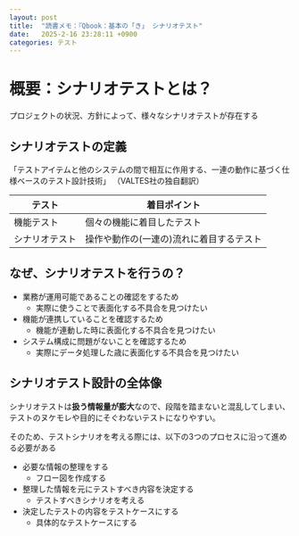 ```yaml
---
layout: post
title:  "読書メモ：『Qbook：基本の「き」 シナリオテスト"
date:   2025-2-16 23:28:11 +0900
categories: テスト
---
```


# 概要：シナリオテストとは？
プロジェクトの状況、方針によって、様々なシナリオテストが存在する

## シナリオテストの定義
「テストアイテムと他のシステムの間で相互に作用する、一連の動作に基づく仕様ベースのテスト設計技術」
（VALTES社の独自翻訳）

| テスト | 着目ポイント |
| -- | -- |
| 機能テスト | 個々の機能に着目したテスト |
| シナリオテスト | 操作や動作の(一連の)流れに着目するテスト |


## なぜ、シナリオテストを行うの？ 
- 業務が運用可能であることの確認をするため
  - 実際に使うことで表面化する不具合を見つけたい
- 機能が連携していることを確認するため
  - 機能が連動した時に表面化する不具合を見つけたい
- システム構成に問題がないことを確認するため
  - 実際にデータ処理した歳に表面化する不具合を見つけたい

## シナリオテスト設計の全体像

シナリオテストは**扱う情報量が膨大**なので、段階を踏まないと混乱してしまい、テストのヌケモレや目的にそぐわないテストになりやすい。

そのため、テストシナリオを考える際には、以下の3つのプロセスに沿って進める必要がある
- 必要な情報の整理をする
  - フロー図を作成する
- 整理した情報を元にテストすべき内容を決定する
  - テストすべきシナリオを考える
- 決定したテストの内容をテストケースにする
  - 具体的なテストケースにする





